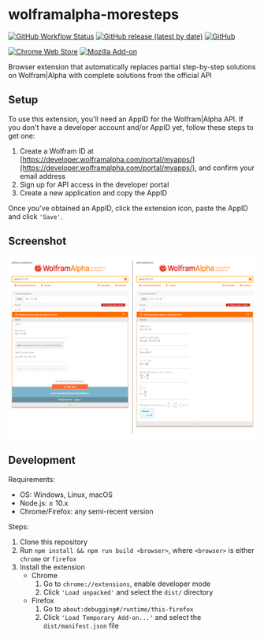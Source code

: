 # wolframalpha-moresteps
[![GitHub Workflow Status](https://img.shields.io/github/workflow/status/shiftinv/wolframalpha-moresteps/Build%20browser%20extensions?logo=github)](https://github.com/shiftinv/wolframalpha-moresteps/actions?query=workflow%3A%22Build+browser+extensions%22)
[![GitHub release (latest by date)](https://img.shields.io/github/v/release/shiftinv/wolframalpha-moresteps?label=version)](https://github.com/shiftinv/wolframalpha-moresteps/releases/latest)
[![GitHub](https://img.shields.io/github/license/shiftinv/wolframalpha-moresteps)](https://github.com/shiftinv/wolframalpha-moresteps/blob/master/LICENSE)

[![Chrome Web Store](https://img.shields.io/chrome-web-store/v/opbkalbiecmdhkmijbiojepkjahdecfh)](https://chrome.google.com/webstore/detail/opbkalbiecmdhkmijbiojepkjahdecfh)
[![Mozilla Add-on](https://img.shields.io/amo/v/wolframalpha-moresteps)](https://addons.mozilla.org/en-US/firefox/addon/wolframalpha-moresteps/)

Browser extension that automatically replaces partial step-by-step solutions on Wolfram|Alpha with complete solutions from the official API


## Setup

To use this extension, you'll need an AppID for the Wolfram|Alpha API. If you don't have a developer account and/or AppID yet, follow these steps to get one:

1. Create a Wolfram ID at [https://developer.wolframalpha.com/portal/myapps/](https://developer.wolframalpha.com/portal/myapps/), and confirm your email address
2. Sign up for API access in the developer portal
3. Create a new application and copy the AppID

Once you've obtained an AppID, click the extension icon, paste the AppID and click `'Save'`.


## Screenshot

![Screenshot without/with browser extension](.github/resources/screenshot.png)


## Development

Requirements:
- OS: Windows, Linux, macOS
- Node.js: ≥ 10.x
- Chrome/Firefox: any semi-recent version

Steps:
1. Clone this repository
2. Run `npm install && npm run build <browser>`, where `<browser>` is either `chrome` or `firefox`
3. Install the extension
    - Chrome
        1. Go to `chrome://extensions`, enable developer mode
        2. Click `'Load unpacked'` and select the `dist/` directory
    - Firefox
        1. Go to `about:debugging#/runtime/this-firefox`
        2. Click `'Load Temporary Add-on...'` and select the `dist/manifest.json` file
